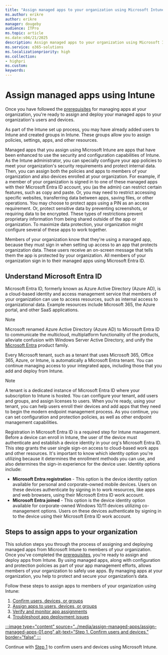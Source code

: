 ```yaml
---
title: "Assign managed apps to your organization using Microsoft Intune"
ms.author: erikre
author: erikre
manager: dougeby
audience: ITPro
ms.topic: article
ms.date:s04/21/2025
description: Assign managed apps to your organization using Microsoft Intune.
ms.service: o365-solutions
ms.localizationpriority: high
ms.collection:
- highpri
ms.custom:
keywords:
---
```


# Assign managed apps using Intune

Once you have followed the [prerequisites](apps-assign-overview.md#prerequisites) for managing apps at your organization, you're ready to assign and deploy your managed apps to your organization's users and devices.

As part of the Intune set up process, you may have already added users to Intune and created groups in Intune. These groups allow you to assign policies, settings, apps, and other resources.

Managed apps that you assign using Microsoft Intune are apps that have been enhanced to use the security and configuration capabilities of Intune. As the Intune administrator, you can specially configure your app policies to meet your organization's security requirements and protect internal data. Then, you can assign both the policies and apps to members of your organization and also devices enrolled at your organization. For example, if a member of your organization is signed in to one of these managed apps with their Microsoft Entra ID account, you (as the admin) can restrict certain features, such as copy and paste. Or, you may need to restrict accessing specific websites, transferring data between apps, saving files, or other operations. You may choose to protect apps using a PIN as an access requirement. Or, protect sensitive data by preventing screenshots, or requiring data to be encrypted. These types of restrictions prevent proprietary information from being shared outside of the app or organization. To maximize data protection, your organization might configure several of these apps to work together.

Members of your organization know that they're using a managed app, because they must sign in when setting up access to an app that protects organization data. These users receive an on-screen message that tells them the app is protected by your organization. All members of your organization sign in to their managed apps using Microsoft Entra ID.

## Understand Microsoft Entra ID

Microsoft Entra ID, formerly known as Azure Active Directory (Azure AD), is a cloud-based identity and access management service that members of your organization can use to access resources, such as internal access to organizational data. Example resources include Microsoft 365, the Azure portal, and other SaaS applications. 

> [!NOTE]
> Microsoft renamed Azure Active Directory (Azure AD) to Microsoft Entra ID to communicate the multicloud, multiplatform functionality of the products, alleviate confusion with Windows Server Active Directory, and unify the [Microsoft Entra](/entra) product family.  

Every Microsoft tenant, such as a tenant that uses Microsoft 365, Office 365, Azure, or Intune, is automatically a Microsoft Entra tenant. You can continue managing access to your integrated apps, including those that you add and deploy from Intune.

> [!NOTE]
> A tenant is a dedicated instance of Microsoft Entra ID where your subscription to Intune is hosted. You can configure your tenant, add users and groups, and assign licenses to users. When you're ready, using your tenant, you can help users enroll their devices and add apps that they need to begin the modern endpoint management process. As you continue, you can set configuration and protection policies, as well as other endpoint management capabilities.

Registration in Microsoft Entra ID is a required step for Intune management. Before a device can enroll in Intune, the user of the device must authenticate and establish a device identity in your org's Microsoft Entra ID. This step grants the user single sign-on access to cloud-based work apps and other resources. It's important to know which identity option you're utilizing because it determines the enrollment methods you can use, and also determines the sign-in experience for the device user. Identity options include:

- **Microsoft Entra registration** - This option is the device identity option available for personal and corporate-owned mobile devices. Users on these devices authenticate by signing in to work resources, like apps and web browsers, using their Microsoft Entra ID work account.
- **Microsoft Entra joined** - This option is the device identity option available for corporate-owned Windows 10/11 devices utilizing co-management options. Users on these devices authenticate by signing in to the device using their Microsoft Entra ID work account.  

## Steps to assign apps to your organization

This solution steps you through the process of assigning and deploying managed apps from Microsoft Intune to members of your organization. Once you've completed the [prerequisites](apps-protect-overview.md#prerequisites), you're ready to assign and deploy apps from Intune. By using managed apps, along with configuration and protection policies as part of your app management efforts, allows members of your organization to safely use apps. By managing apps at your organization, you help to protect and secure your organization’s data.

Follow these steps to assign apps to members of your organization using Intune:
1. [Confirm users, devices, or groups](apps-assign-step-1.md)
2. [Assign apps to users, devices, or groups](apps-assign-step-2.md)
3. [Verify and monitor app assignments](apps-assign-step-3.md)
4. [Troubleshoot app deployment issues](apps-assign-step-4.md)

[:::image type="content" source="../media/assign-managed-apps/assign-managed-apps-01.png" alt-text="Step 1. Confirm users and devices." border="false" :::](apps-assign-step-1.md)

Continue with [Step 1](apps-assign-step-1.md) to confirm users and devices using Microsoft Intune.
